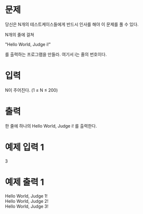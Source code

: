 # 문제
당신은 N개의 테스트케이스들에게 반드시 인사를 해야 이 문제를 풀 수 있다.

N개의 줄에 걸쳐

"Hello World, Judge i!"

를 출력하는 프로그램을 만들라. 여기서 i는 줄의 번호이다.

# 입력
N이 주어진다. (1 ≤ N ≤ 200)

# 출력
한 줄에 하나의 Hello World, Judge i! 를 출력한다.

# 예제 입력 1 
3
# 예제 출력 1 
Hello World, Judge 1!  
Hello World, Judge 2!  
Hello World, Judge 3!  
